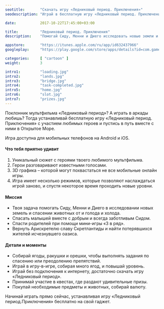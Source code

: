 ```yaml
---
seotitle:		"Скачать игру «Ледниковый период. Приключения»"
seodescription:	"Играй в бесплатную игру «Ледниковый период. Приключения» на мобильном телефоне. Исследуй земли и спасай животных!"

date:			2017-10-22T17:45:00+03:00

title:			"Ледниковый период. Приключения"
description:	"Помогай Сиду, Менни и Диего исследовать новые земли и спасать животных"

appstore:		"https://itunes.apple.com/ru/app/id632437966"
googleplay:		"https://play.google.com/store/apps/details?id=com.gameloft.android.ANMP.GloftIVHM"

categories:		[ "cartoon" ]
weight:			3

intro1:			"loading.jpg"
intro2:			"lands.jpg"
intro3:			"bridge.jpg"
intro4:			"task-completed.jpg"
intro5:			"home.jpg"
intro6:			"slot.jpg"
intro7:			"prizes.jpg"
---
```

Поклонник мультфильма «Ледниковый период»? А играть в аркады любишь? Тогда устанавливай бесплатную игру «Ледниковый период. Приключения» с участием любимых героев и пустись в путь вместе с ними в Открытое Море.

Игра доступна для мобильных телефонов на Android и iOS.

#### Что тебя приятно удивит

1. Уникальный сюжет с героями твоего любимого мультфильма.
2. Герои разговаривают известными голосами.
3. 3D графика – которой могут похвастаться не все мобильные онлайн игры.
4. Игра имеет несколько режимов, которые позволяют наслаждаться игрой заново, и спустя некоторое время проходить новые уровни.

#### Миссия

- Твоя задача помогать Сиду, Менни и Диего в исследовании новых земель и спасении животных от и голода и холода.
- Спасать малышей вместе с добрым и всегда заботливым Сидом.
- Спасти родителей при помощи мини-игры «3 в ряд».
- Вернуть Арискретелю славу Скретлантиды и найти потерявшихся жителей исчезнувшего оазиса.

#### Детали и моменты 

- Собирай ягоды, ракушки и орешки, чтобы выполнять задания по спасению или преодолению препятствий.
- Играй в игру-в-игре, собирая много ягод, и повышай уровень.
- Играй без подключения к интернету, достаточно скачать игру «Ледниковый период».
- Принимай участие в квестах, где раздают удивительные призы.
- Покупай необходимые предметы и животных, собирай валюту.

Начинай играть прямо сейчас, устанавливая игру «Ледниковый период.Приключения» бесплатно на свой гаджет.